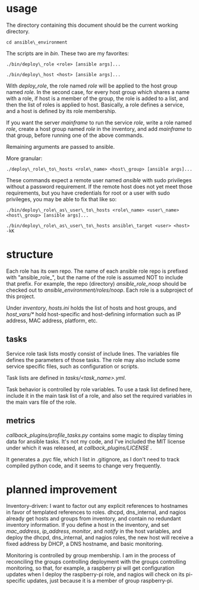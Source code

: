 # usage

The directory containing this document should be the current working directory.

  `cd ansible\_environment`

The scripts are in *bin*.  These two are my favorites:

  `./bin/deploy\_role <role> [ansible args]...`

  `./bin/deploy\_host <host> [ansible args]...`

With *deploy\_role*, the role named *role* will be applied to the host
group named *role*.  In the second case, for every host group which shares
a name with a role, if host is a member of the group, the role is added to
a list, and then the list of roles is applied to host.  Basically, a role
defines a service, and a host is defined by its role membership.

If you want the server *mainframe* to run the service *role*, write a role
named *role*, create a host group named *role* in the inventory, and
add *mainframe* to that group, before running one of the above commands.

Remaining arguments are passed to ansible.

More granular:

  `./deploy\_role\_to\_hosts <role\_name> <host\_group> [ansible args]...`

These commands expect a remote user named *ansible* with sudo privileges
without a password requirement.  If the remote host does not yet meet those
requirements, but you have credentials for root or a user with sudo privileges,
you may be able to fix that like so:

  `./bin/deploy\_role\_as\_user\_to\_hosts <role\_name> <user\_name> <host\_group> [ansible args]...`

  `./bin/deploy\_role\_as\_user\_to\_hosts ansible\_target <user> <host> -kK`

# structure

Each role has its own repo.  The name of each ansible role repo is prefixed
with "ansible\_role\_", but the name of the role is assumed NOT to include that
prefix.  For example, the repo (directory) *ansible\_role\_noop* should be
checked out to *ansible\_environment/roles/noop*.  Each role is a subproject of
this project.

Under *inventory*, *hosts.ini* holds the list of hosts and host groups, and
*host\_vars/\** hold host-specific and host-defining information such as IP
address, MAC address, platform, etc.

## tasks

Service role task lists mostly consist of include lines.  The variables file
defines the parameters of those tasks.  The role may also include some service
specific files, such as configuration or scripts.

Task lists are defined in *tasks/<task\_name>.yml*.

Task behavior is controlled by role variables.  To use a task list defined
here, include it in the main task list of a role, and also set the required
variables in the main vars file of the role.

## metrics

*callback\_plugins/profile\_tasks.py* contains some magic to display timing
data for ansible tasks.  It's not my code, and I've included the MIT license
under which it was released, at *callback\_plugins/LICENSE* .

It generates a .pyc file, which I list in .gitignore, as I don't need to track
compiled python code, and it seems to change very frequently.

# planned improvement

Inventory-driven:  I want to factor out any explicit references to hostnames in
favor of templated references to roles.  dhcpd, dns\_internal, and nagios
already get hosts and groups from inventory, and contain no redundant inventory
information.  If you define a host in the inventory, and set *mac\_address*,
*ip\_address*, *monitor*, and *notify* in the host variables, and deploy the
dhcpd, dns\_internal, and nagios roles, the new host will receive a fixed
address by DHCP, a DNS hostname, and basic monitoring.  

Monitoring is controlled by group membership.  I am in the process of
reconciling the groups controlling deployment with the groups controlling
monitoring, so that, for example, a raspberry pi will get configuration updates
when I deploy the raspberry-pi role, and nagios will check on its pi-specific
updates, just because it is a member of group raspberry-pi.
